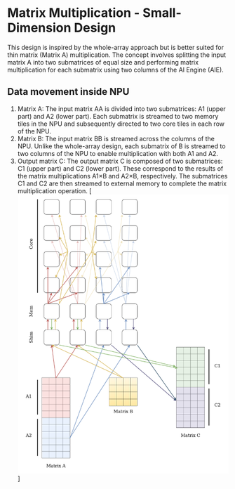 <!---//===- README.md -----------------------------------------*- Markdown -*-===//
//
// This file is licensed under the Apache License v2.0 with LLVM Exceptions.
// See https://llvm.org/LICENSE.txt for license information.
// SPDX-License-Identifier: Apache-2.0 WITH LLVM-exception
//
// Copyright (C) 2024, Advanced Micro Devices, Inc.
//
//===----------------------------------------------------------------------===//-->

# Matrix Multiplication - Small-Dimension Design
This design is inspired by the whole-array approach but is better suited for thin matrix (Matrix A) multiplication. The concept involves splitting the input matrix A into two submatrices of equal size and performing matrix multiplication for each submatrix using two columns of the AI Engine (AIE).

## Data movement inside NPU

1. Matrix A: The input matrix AA is divided into two submatrices: A1 (upper part) and A2 (lower part). Each submatrix is streamed to two memory tiles in the NPU and subsequently directed to two core tiles in each row of the NPU.
2. Matrix B: The input matrix BB is streamed across the columns of the NPU. Unlike the whole-array design, each submatrix of B is streamed to two columns of the NPU to enable multiplication with both A1 and A2.
3. Output matrix C: The output matrix C is composed of two submatrices: C1 (upper part) and C2 (lower part). These correspond to the results of the matrix multiplications A1×B and A2×B, respectively. The submatrices C1 and C2 are then streamed to external memory to complete the matrix multiplication operation.
[![data movement diagram](diagram.png)]

